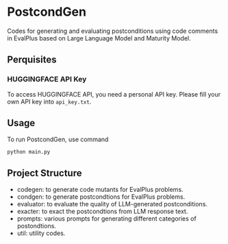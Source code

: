# PostcondGen

Codes for generating and evaluating postconditions using code comments in EvalPlus based on Large Language Model and Maturity Model.

## Perquisites

### HUGGINGFACE API Key

To access HUGGINGFACE API, you need a personal API key. Please fill your own API key into `api_key.txt`.

## Usage

To run PostcondGen, use command

```
python main.py
```

## Project Structure

+ codegen: to generate code mutants for EvalPlus problems.
+ condgen: to generate postcondtions for EvalPlus problems.
+ evaluator: to evaluate the quality of LLM-generated postconditions.
+ exacter: to exact the postcondtions from LLM response text.
+ prompts: various prompts for generating different categories of postondtions.
+ util: utility codes.